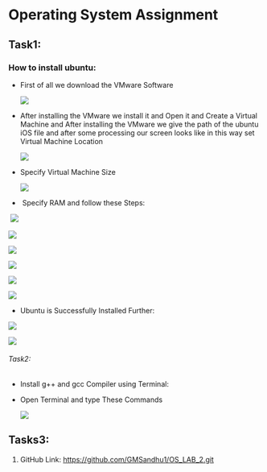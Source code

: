 #                              Operating System Assignment

## Task1:

###  How to install ubuntu:

- First of all we download the VMware Software

  ![](images\IMG-20240129-WA0001.jpg)

- After installing the VMware we install it and Open it and Create a Virtual Machine and  After installing the VMware we give the path of the ubuntu iOS file and after some processing our screen looks like in this way set Virtual Machine Location 

  ![](images\IMG-20240129-WA0002.jpg)

- Specify Virtual Machine Size

  ![](images\IMG-20240129-WA0003.jpg)

- ​               Specify RAM and follow these Steps:

​              ![](images\IMG-20240129-WA0004.jpg)

![](images\IMG-20240129-WA0004.jpg)

![](images\IMG-20240129-WA0005.jpg)

![](images\IMG-20240129-WA0007.jpg)

![](images\IMG-20240129-WA0008.jpg)

![](images\IMG-20240129-WA0009.jpg)

- Ubuntu is Successfully Installed Further:

![](images\IMG-20240129-WA0010.jpg)

![](images\IMG-20240129-WA0012.jpg)

###### Task2:

- Install g++ and gcc Compiler using Terminal:
- Open Terminal and type These Commands

   ![](images\IMG-20240129-WA0013.jpg)

## Tasks3:

1. GitHub Link:   https://github.com/GMSandhu1/OS_LAB_2.git

 